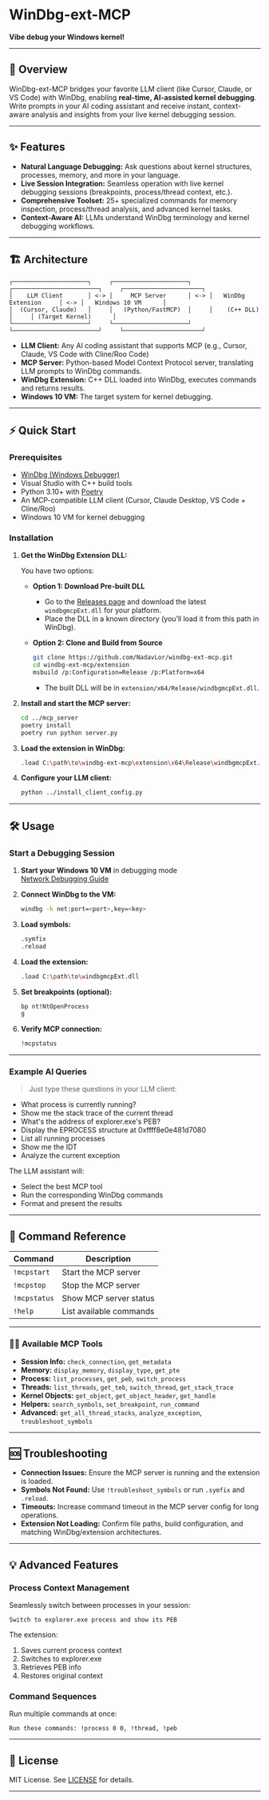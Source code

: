 # WinDbg-ext-MCP

**Vibe debug your Windows kernel!**

---

## 🚀 Overview

WinDbg-ext-MCP bridges your favorite LLM client (like Cursor, Claude, or VS Code) with WinDbg, enabling **real-time, AI-assisted kernel debugging**. Write prompts in your AI coding assistant and receive instant, context-aware analysis and insights from your live kernel debugging session.

---

## ✨ Features

- **Natural Language Debugging:** Ask questions about kernel structures, processes, memory, and more in your language.
- **Live Session Integration:** Seamless operation with live kernel debugging sessions (breakpoints, process/thread context, etc.).
- **Comprehensive Toolset:** 25+ specialized commands for memory inspection, process/thread analysis, and advanced kernel tasks.
- **Context-Aware AI:** LLMs understand WinDbg terminology and kernel debugging workflows.

---

## 🏗️ Architecture

```plaintext
┌─────────────────────┐     ┌─────────────────────┐     ┌────────────────────────┐     ┌──────────────────────┐
│    LLM Client       │ <-> │     MCP Server      │ <-> │   WinDbg Extension     │ <-> │   Windows 10 VM      │
│  (Cursor, Claude)   │     │   (Python/FastMCP)  │     │    (C++ DLL)           │     │ (Target Kernel)      │
└─────────────────────┘     └─────────────────────┘     └────────────────────────┘     └──────────────────────┘
```

- **LLM Client:** Any AI coding assistant that supports MCP (e.g., Cursor, Claude, VS Code with Cline/Roo Code)
- **MCP Server:** Python-based Model Context Protocol server, translating LLM prompts to WinDbg commands.
- **WinDbg Extension:** C++ DLL loaded into WinDbg, executes commands and returns results.
- **Windows 10 VM:** The target system for kernel debugging.

---

## ⚡ Quick Start

### Prerequisites

- [WinDbg (Windows Debugger)](https://developer.microsoft.com/en-us/windows/downloads/windows-sdk/)
- Visual Studio with C++ build tools
- Python 3.10+ with [Poetry](https://python-poetry.org/)
- An MCP-compatible LLM client (Cursor, Claude Desktop, VS Code + Cline/Roo)
- Windows 10 VM for kernel debugging

### Installation

1. **Get the WinDbg Extension DLL:**

   You have two options:

   - **Option 1: Download Pre-built DLL**
     - Go to the [Releases page](https://github.com/NadavLor/windbg-ext-mcp/releases) and download the latest `windbgmcpExt.dll` for your platform.
     - Place the DLL in a known directory (you’ll load it from this path in WinDbg).

   - **Option 2: Clone and Build from Source**
     ```sh
     git clone https://github.com/NadavLor/windbg-ext-mcp.git
     cd windbg-ext-mcp/extension
     msbuild /p:Configuration=Release /p:Platform=x64
     ```
     - The built DLL will be in `extension/x64/Release/windbgmcpExt.dll`.


2. **Install and start the MCP server:**
   ```sh
   cd ../mcp_server
   poetry install
   poetry run python server.py
   ```

3. **Load the extension in WinDbg:**
   ```sh
   .load C:\path\to\windbg-ext-mcp\extension\x64\Release\windbgmcpExt.dll
   ```

4. **Configure your LLM client:**
   ```sh
   python ../install_client_config.py
   ```

---

## 🛠️ Usage

### Start a Debugging Session

1. **Start your Windows 10 VM** in debugging mode  
   [Network Debugging Guide](https://learn.microsoft.com/en-us/windows-hardware/drivers/debugger/setting-up-network-debugging-of-a-virtual-machine-host)

2. **Connect WinDbg to the VM:**
   ```sh
   windbg -k net:port=<port>,key=<key>
   ```

3. **Load symbols:**
   ```sh
   .symfix
   .reload
   ```

4. **Load the extension:**
   ```sh
   .load C:\path\to\windbgmcpExt.dll
   ```

5. **Set breakpoints (optional):**
   ```sh
   bp nt!NtOpenProcess
   g
   ```

6. **Verify MCP connection:**
   ```sh
   !mcpstatus
   ```

---

### Example AI Queries

> Just type these questions in your LLM client:

- What process is currently running?
- Show me the stack trace of the current thread
- What's the address of explorer.exe's PEB?
- Display the EPROCESS structure at 0xffff8e0e481d7080
- List all running processes
- Show me the IDT
- Analyze the current exception

The LLM assistant will:
- Select the best MCP tool
- Run the corresponding WinDbg commands
- Format and present the results

---

## 🧰 Command Reference

| Command         | Description                         |
|-----------------|-------------------------------------|
| `!mcpstart`     | Start the MCP server                |
| `!mcpstop`      | Stop the MCP server                 |
| `!mcpstatus`    | Show MCP server status              |
| `!help`         | List available commands             |

---

### 🧑‍💻 Available MCP Tools

- **Session Info:** `check_connection`, `get_metadata`
- **Memory:** `display_memory`, `display_type`, `get_pte`
- **Process:** `list_processes`, `get_peb`, `switch_process`
- **Threads:** `list_threads`, `get_teb`, `switch_thread`, `get_stack_trace`
- **Kernel Objects:** `get_object`, `get_object_header`, `get_handle`
- **Helpers:** `search_symbols`, `set_breakpoint`, `run_command`
- **Advanced:** `get_all_thread_stacks`, `analyze_exception`, `troubleshoot_symbols`

---

## 🆘 Troubleshooting

- **Connection Issues:** Ensure the MCP server is running and the extension is loaded.
- **Symbols Not Found:** Use `!troubleshoot_symbols` or run `.symfix` and `.reload`.
- **Timeouts:** Increase command timeout in the MCP server config for long operations.
- **Extension Not Loading:** Confirm file paths, build configuration, and matching WinDbg/extension architectures.

---

## 💡 Advanced Features

### Process Context Management

Seamlessly switch between processes in your session:

```text
Switch to explorer.exe process and show its PEB
```
The extension:
1. Saves current process context
2. Switches to explorer.exe
3. Retrieves PEB info
4. Restores original context

### Command Sequences

Run multiple commands at once:

```text
Run these commands: !process 0 0, !thread, !peb
```

---

## 📄 License

MIT License. See [LICENSE](LICENSE) for details.

---